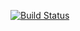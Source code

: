 [![Build Status](https://travis-ci.org/NielsB95/Microservices.svg?branch=master)](https://travis-ci.org/NielsB95/Microservices)

